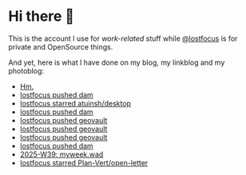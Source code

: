 # Hi there 👋

This is the account I use for _work-related_ stuff while [@lostfocus](https://github.com/lostfocus) is for private 
and OpenSource things.

And yet, here is what I have done on my blog, my linkblog and my photoblog:

<!-- POST-LIST:START -->
- [Hm.](https://lostfocus.de/2025/10/01/235166/)
- [lostfocus pushed dam](https://github.com/lostfocus/dam/compare/e8d5b78b71...77c2c5af84)
- [lostfocus starred atuinsh/desktop](https://github.com/atuinsh/desktop)
- [lostfocus pushed dam](https://github.com/lostfocus/dam/compare/d0828c0c06...e8d5b78b71)
- [lostfocus pushed geovault](https://github.com/lostfocus/geovault/compare/4ba4eda8dd...f5075a7269)
- [lostfocus pushed geovault](https://github.com/lostfocus/geovault/compare/15c11bbfc1...4ba4eda8dd)
- [lostfocus pushed geovault](https://github.com/lostfocus/geovault/compare/9c4de69099...15c11bbfc1)
- [lostfocus pushed dam](https://github.com/lostfocus/dam/compare/b0ab3792d4...d0828c0c06)
- [2025-W39: myweek.wad](https://lostfocus.de/2025/09/28/2025-w39-myweek-wad/)
- [lostfocus starred Plan-Vert/open-letter](https://github.com/Plan-Vert/open-letter)
<!-- POST-LIST:END -->
